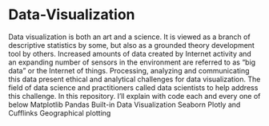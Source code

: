 # Data-Visualization
Data visualization is both an art and a science. It is viewed as a branch of descriptive statistics by some, but also as a grounded theory development tool by others. Increased amounts of data created by Internet activity and an expanding number of sensors in the environment are referred to as “big data” or the Internet of things. Processing, analyzing and communicating this data present ethical and analytical challenges for data visualization. The field of data science and practitioners called data scientists to help address this challenge. In this repository. I’ll explain with code each and every one of below
Matplotlib 
Pandas Built-in Data Visualization
Seaborn 
Plotly and Cufflinks 
Geographical plotting

